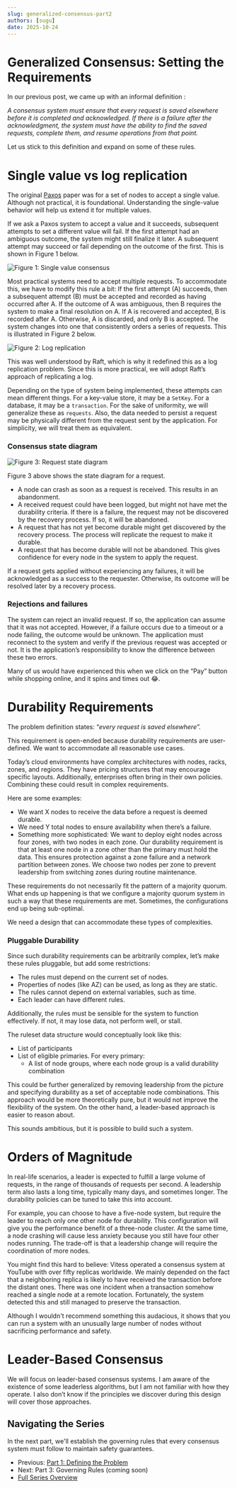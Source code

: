 ```yaml
---
slug: generalized-consensus-part2
authors: [sugu]
date: 2025-10-24
---
```


# Generalized Consensus: Setting the Requirements

In our previous post, we came up with an informal definition :

*A consensus system must ensure that every request is saved elsewhere before it is completed and acknowledged. If there is a failure after the acknowledgment, the system must have the ability to find the saved requests, complete them, and resume operations from that point.*

Let us stick to this definition and expand on some of these rules.

<!--truncate-->

# Single value vs log replication

The original [Paxos](https://lamport.azurewebsites.net/pubs/lamport-paxos.pdf) paper was for a set of nodes to accept a single value. Although not practical, it is foundational. Understanding the single-value behavior will help us extend it for multiple values.

If we ask a Paxos system to accept a value and it succeeds, subsequent attempts to set a different value will fail. If the first attempt had an ambiguous outcome, the system might still finalize it later. A subsequent attempt may succeed or fail depending on the outcome of the first. This is shown in Figure 1 below.

![Figure 1: Single value consensus](/img/consensus/part02-fig1.svg)

Most practical systems need to accept multiple requests. To accommodate this, we have to modify this rule a bit: If the first attempt (A) succeeds, then a subsequent attempt (B) must be accepted and recorded as having occurred after A. If the outcome of A was ambiguous, then B requires the system to make a final resolution on A. If A is recovered and accepted, B is recorded after A. Otherwise, A is discarded, and only B is accepted. The system changes into one that consistently orders a series of requests. This is illustrated in Figure 2 below.

![Figure 2: Log replication](/img/consensus/part02-fig2.svg)

This was well understood by Raft, which is why it redefined this as a log replication problem. Since this is more practical, we will adopt Raft’s approach of replicating a log.

Depending on the type of system being implemented, these attempts can mean different things. For a key-value store, it may be a `SetKey`. For a database, it may be a `transaction`. For the sake of uniformity, we will generalize these as `requests`. Also, the data needed to persist a request may be physically different from the request sent by the application. For simplicity, we will treat them as equivalent.

### Consensus state diagram

![Figure 3: Request state diagram](/img/consensus/part02-fig3.svg)

Figure 3 above shows the state diagram for a request.

- A node can crash as soon as a request is received. This results in an abandonment.
- A received request could have been logged, but might not have met the durability criteria. If there is a failure, the request may not be discovered by the recovery process. If so, it will be abandoned.
- A request that has not yet become durable might get discovered by the recovery process. The process will replicate the request to make it durable.
- A request that has become durable will not be abandoned. This gives confidence for every node in the system to apply the request.

If a request gets applied without experiencing any failures, it will be acknowledged as a success to the requester. Otherwise, its outcome will be resolved later by a recovery process.

### Rejections and failures

The system can reject an invalid request. If so, the application can assume that it was not accepted. However, if a failure occurs due to a timeout or a node failing, the outcome would be unknown. The application must reconnect to the system and verify if the previous request was accepted or not. It is the application’s responsibility to know the difference between these two errors.

Many of us would have experienced this when we click on the “Pay” button while shopping online, and it spins and times out 😂.

# Durability Requirements

The problem definition states: “*every request is saved elsewhere”.*

This requirement is open-ended because durability requirements are user-defined. We want to accommodate all reasonable use cases.

Today’s cloud environments have complex architectures with nodes, racks, zones, and regions. They have pricing structures that may encourage specific layouts. Additionally, enterprises often bring in their own policies. Combining these could result in complex requirements.

Here are some examples:

- We want X nodes to receive the data before a request is deemed durable.
- We need Y total nodes to ensure availability when there’s a failure.
- Something more sophisticated: We want to deploy eight nodes across four zones, with two nodes in each zone. Our durability requirement is that at least one node in a zone other than the primary must hold the data. This ensures protection against a zone failure and a network partition between zones. We choose two nodes per zone to prevent leadership from switching zones during routine maintenance.

These requirements do not necessarily fit the pattern of a majority quorum. What ends up happening is that we configure a majority quorum system in such a way that these requirements are met. Sometimes, the configurations end up being sub-optimal.

We need a design that can accommodate these types of complexities.

### Pluggable Durability

Since such durability requirements can be arbitrarily complex, let’s make these rules pluggable, but add some restrictions:

- The rules must depend on the current set of nodes.
- Properties of nodes (like AZ) can be used, as long as they are static.
- The rules cannot depend on external variables, such as time.
- Each leader can have different rules.

Additionally, the rules must be sensible for the system to function effectively. If not, it may lose data, not perform well, or stall.

The ruleset data structure would conceptually look like this:

- List of participants
- List of eligible primaries. For every primary:
    - A list of node groups, where each node group is a valid durability combination

This could be further generalized by removing leadership from the picture and specifying durability as a set of acceptable node combinations. This approach would be more theoretically pure, but it would not improve the flexibility of the system. On the other hand, a leader-based approach is easier to reason about.

This sounds ambitious, but it is possible to build such a system.

# Orders of Magnitude

In real-life scenarios, a leader is expected to fulfill a large volume of requests, in the range of thousands of requests per second. A leadership term also lasts a long time, typically many days, and sometimes longer. The durability policies can be tuned to take this into account.

For example, you can choose to have a five-node system, but require the leader to reach only one other node for durability. This configuration will give you the performance benefit of a three-node cluster. At the same time, a node crashing will cause less anxiety because you still have four other nodes running. The trade-off is that a leadership change will require the coordination of more nodes.

You might find this hard to believe: Vitess operated a consensus system at YouTube with over fifty replicas worldwide. We mainly depended on the fact that a neighboring replica is likely to have received the transaction before the distant ones. There was one incident when a transaction somehow reached a single node at a remote location. Fortunately, the system detected this and still managed to preserve the transaction.

Although I wouldn't recommend something this audacious, it shows that you can run a system with an unusually large number of nodes without sacrificing performance and safety.

# Leader-Based Consensus

We will focus on leader-based consensus systems. I am aware of the existence of some leaderless algorithms, but I am not familiar with how they operate. I also don’t know if the principles we discover during this design will cover those approaches.

## Navigating the Series

In the next part, we'll establish the governing rules that every consensus system must follow to maintain safety guarantees.

* Previous: [Part 1: Defining the Problem](/blog/generalized-consensus-part1)
* Next: Part 3: Governing Rules (coming soon)
* [Full Series Overview](/blog/generalized-consensus)
